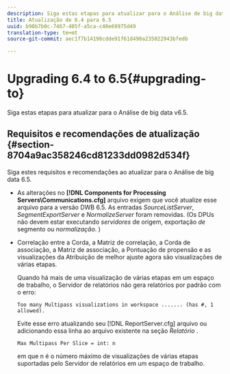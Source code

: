 ```yaml
---
description: Siga estas etapas para atualizar para o Análise de big data v6.5.
title: Atualização de 6.4 para 6.5
uuid: b90b7b0c-7467-405f-a5ca-c40e69975d49
translation-type: tm+mt
source-git-commit: aec1f7b14198cdde91f61d490a235022943bfedb

---
```



# Upgrading 6.4 to 6.5{#upgrading-to}

Siga estas etapas para atualizar para o Análise de big data v6.5.

## Requisitos e recomendações de atualização {#section-8704a9ac358246cd81233dd0982d534f}

Siga estes requisitos e recomendações ao atualizar para o Análise de big data 6.5.

* As alterações no **[!DNL Components for Processing Servers\Communications.cfg]** arquivo exigem que você atualize esse arquivo para a versão DWB 6.5. As entradas *SourceListServer*, *SegmentExportServer* e *NormalizeServer* foram removidas. (Os DPUs não devem estar executando *servidores* de origem, exportação *de* segmento ou *normalização*. )

* Correlação entre a Corda, a Matriz de correlação, a Corda de associação, a Matriz de associação, a Pontuação de propensão e as visualizações da Atribuição de melhor ajuste agora são visualizações de várias etapas.

   Quando há mais de uma visualização de várias etapas em um espaço de trabalho, o Servidor de relatórios não gera relatórios por padrão com o erro:

   ```
   Too many Multipass visualizations in workspace ....... (has #, 1 allowed).
   ```

   Evite esse erro atualizando seu [!DNL ReportServer.cfg] arquivo ou adicionando essa linha ao arquivo existente na seção *Relatório* .

   ```
   Max Multipass Per Slice = int: n
   ```

   em que n é o número máximo de visualizações de várias etapas suportadas pelo Servidor de relatórios em um espaço de trabalho.

